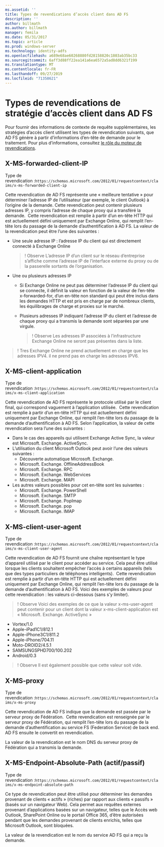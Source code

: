 ```yaml
---
ms.assetid: ''
title: Types de revendications d’accès client dans AD FS
description: ''
author: billmath
ms.author: billmath
manager: femila
ms.date: 05/31/2017
ms.topic: article
ms.prod: windows-server
ms.technology: identity-adfs
ms.openlocfilehash: a689e68ae60268880fd28158820c1803ab35bc33
ms.sourcegitcommit: 6aff3d88ff22ea141a6ea6572a5ad8dd6321f199
ms.translationtype: MT
ms.contentlocale: fr-FR
ms.lasthandoff: 09/27/2019
ms.locfileid: "71358621"
---
```

# <a name="client-access-policy-claim-types-in-ad-fs"></a>Types de revendications de stratégie d’accès client dans AD FS

Pour fournir des informations de contexte de requête supplémentaires, les stratégies d’accès client utilisent les types de revendication suivants, que AD FS génère à partir d’informations d’en-tête de demande pour le traitement.  Pour plus d’informations, consultez [le rôle du moteur de revendications](../technical-reference/the-role-of-the-claims-engine.md).

## <a name="x-ms-forwarded-client-ip"></a>X-MS-forwarded-client-IP

Type de revendication :`https://schemas.microsoft.com/2012/01/requestcontext/claims/x-ms-forwarded-client-ip`

Cette revendication de AD FS représente une « meilleure tentative » pour déterminer l’adresse IP de l’utilisateur (par exemple, le client Outlook) à l’origine de la demande. Cette revendication peut contenir plusieurs adresses IP, y compris l’adresse de chaque proxy qui a transféré la demande.  Cette revendication est remplie à partir d’un en-tête HTTP qui est actuellement défini uniquement par Exchange Online, qui remplit l’en-tête lors du passage de la demande d’authentification à AD FS. La valeur de la revendication peut être l’une des suivantes :


- Une seule adresse IP : l’adresse IP du client qui est directement connecté à Exchange Online

    >! Observe L’adresse IP d’un client sur le réseau d’entreprise s’affiche comme l’adresse IP de l’interface externe du proxy ou de la passerelle sortants de l’organisation.

- Une ou plusieurs adresses IP
  - Si Exchange Online ne peut pas déterminer l’adresse IP du client qui se connecte, il définit la valeur en fonction de la valeur de l’en-tête x-forwarded-for, d’un en-tête non standard qui peut être inclus dans les demandes HTTP et est pris en charge par de nombreux clients, les équilibrages de charge et proxies sur le marché.
  - Plusieurs adresses IP indiquant l’adresse IP du client et l’adresse de chaque proxy qui a transmis la demande sont séparées par une virgule.

    >! Observe Les adresses IP associées à l’infrastructure Exchange Online ne seront pas présentes dans la liste.


>! Tres Exchange Online ne prend actuellement en charge que les adresses IPV4. il ne prend pas en charge les adresses IPV6. 


## <a name="x-ms-client-application"></a>X-MS-client-application

Type de revendication :`https://schemas.microsoft.com/2012/01/requestcontext/claims/x-ms-client-application`

Cette revendication de AD FS représente le protocole utilisé par le client final, qui correspond vaguement à l’application utilisée.  Cette revendication est remplie à partir d’un en-tête HTTP qui est actuellement défini uniquement par Exchange Online, qui remplit l’en-tête lors du passage de la demande d’authentification à AD FS. Selon l’application, la valeur de cette revendication sera l’une des suivantes :



- Dans le cas des appareils qui utilisent Exchange Active Sync, la valeur est Microsoft. Exchange. ActiveSync. 
- L’utilisation du client Microsoft Outlook peut avoir l’une des valeurs suivantes :
    - Découverte automatique Microsoft. Exchange.
    - Microsoft. Exchange. OfflineAddressBook
    - Microsoft. Exchange. RPC
    - Microsoft. Exchange. WebServices
    - Microsoft. Exchange. MAPI
- Les autres valeurs possibles pour cet en-tête sont les suivantes :
    - Microsoft. Exchange. PowerShell
    - Microsoft. Exchange. SMTP
    - Microsoft. Exchange. PopImap
    - Microsoft. Exchange. pop
    - Microsoft. Exchange. IMAP

## <a name="x-ms-client-user-agent"></a>X-MS-client-user-agent

Type de revendication :`https://schemas.microsoft.com/2012/01/requestcontext/claims/x-ms-client-user-agent`

Cette revendication de AD FS fournit une chaîne représentant le type d’appareil utilisé par le client pour accéder au service. Cela peut être utilisé lorsque les clients souhaitent empêcher l’accès à certains appareils (tels que des types particuliers de téléphones intelligents).  Cette revendication est remplie à partir d’un en-tête HTTP qui est actuellement défini uniquement par Exchange Online, qui remplit l’en-tête lors du passage de la demande d’authentification à AD FS. Voici des exemples de valeurs pour cette revendication : les valeurs ci-dessous (sans s’y limiter).
>! Observe Voici des exemples de ce que la valeur x-ms-user-agent peut contenir pour un client dont la valeur x-ms-client-application est « Microsoft. Exchange. ActiveSync »

- Vortex/1.0
- Apple-iPad1C1/812.1
- Apple-iPhone3C1/811.2
- Apple-iPhone/704.11
- Moto-DROID2/4.5.1
- SAMSUNGSPHD700/100.202
- Android/0.3

>! Observe Il est également possible que cette valeur soit vide.


## <a name="x-ms-proxy"></a>X-MS-proxy

Type de revendication :`https://schemas.microsoft.com/2012/01/requestcontext/claims/x-ms-proxy`

Cette revendication de AD FS indique que la demande est passée par le serveur proxy de Fédération.  Cette revendication est renseignée par le serveur proxy de Fédération, qui remplit l’en-tête lors du passage de la demande d’authentification au service FS (Federation Service) de back end. AD FS ensuite le convertit en revendication. 

La valeur de la revendication est le nom DNS du serveur proxy de Fédération qui a transmis la demande.

## <a name="x-ms-endpoint-absolute-path-active-vs-passive"></a>X-MS-Endpoint-Absolute-Path (actif/passif)

Type de revendication :`https://schemas.microsoft.com/2012/01/requestcontext/claims/x-ms-endpoint-absolute-path`

Ce type de revendication peut être utilisé pour déterminer les demandes provenant de clients « actifs » (riches) par rapport aux clients « passifs » (basés sur un navigateur Web). Cela permet aux requêtes externes provenant d’applications basées sur un navigateur, telles que le Accès web Outlook, SharePoint Online ou le portail Office 365, d’être autorisées pendant que les demandes provenant de clients enrichis, telles que Microsoft Outlook, sont bloquées.

La valeur de la revendication est le nom du service AD FS qui a reçu la demande.
